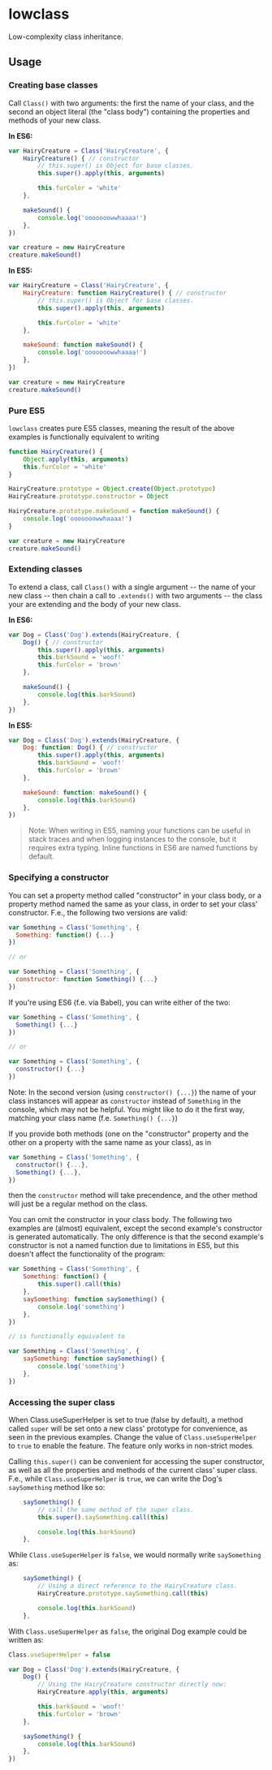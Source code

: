 
lowclass
========

Low-complexity class inheritance.

Usage
-----

### Creating base classes

Call `Class()` with two arguments: the first the name of your class, and the
second an object literal (the "class body") containing the properties and
methods of your new class.

**In ES6:**

```js
var HairyCreature = Class('HairyCreature', {
    HairyCreature() { // constructor
        // this.super() is Object for base classes.
        this.super().apply(this, arguments)

        this.furColor = 'white'
    },

    makeSound() {
        console.log('ooooooowwhaaaa!')
    },
})

var creature = new HairyCreature
creature.makeSound()
```

**In ES5:**

```js
var HairyCreature = Class('HairyCreature', {
    HairyCreature: function HairyCreature() { // constructor
        // this.super() is Object for base classes.
        this.super().apply(this, arguments)

        this.furColor = 'white'
    },

    makeSound: function makeSound() {
        console.log('ooooooowwhaaaa!')
    },
})

var creature = new HairyCreature
creature.makeSound()
```

### Pure ES5

`lowclass` creates pure ES5 classes, meaning the result of the above examples
is functionally equivalent to writing

```js
function HairyCreature() {
    Object.apply(this, arguments)
    this.furColor = 'white'
}

HairyCreature.prototype = Object.create(Object.prototype)
HairyCreature.prototype.constructor = Object

HairyCreature.prototype.makeSound = function makeSound() {
    console.log('ooooooowwhaaaa!')
}

var creature = new HairyCreature
creature.makeSound()
```

### Extending classes

To extend a class, call `Class()` with a single argument -- the name of your
new class -- then chain a call to `.extends()` with two arguments -- the class
your are extending and the body of your new class.

**In ES6:**

```js
var Dog = Class('Dog').extends(HairyCreature, {
    Dog() { // constructor
        this.super().apply(this, arguments)
        this.barkSound = 'woof!'
        this.furColor = 'brown'
    },

    makeSound() {
        console.log(this.barkSound)
    },
})
```

**In ES5:**

```js
var Dog = Class('Dog').extends(HairyCreature, {
    Dog: function: Dog() { // constructor
        this.super().apply(this, arguments)
        this.barkSound = 'woof!'
        this.furColor = 'brown'
    },

    makeSound: function: makeSound() {
        console.log(this.barkSound)
    },
})
```

> Note: When writing in ES5, naming your functions can be useful in stack traces
> and when logging instances to the console, but it requires extra typing. Inline
> functions in ES6 are named functions by default.

### Specifying a constructor

You can set a property method called "constructor" in your class body, or a
property method named the same as your class, in order to set your class'
constructor. F.e., the following two versions are valid:

```js
var Something = Class('Something', {
  Something: function() {...}
})

// or

var Something = Class('Something', {
  constructor: function Something() {...}
})
```

If you're using ES6 (f.e. via Babel), you can write either of the two:

```js
var Something = Class('Something', {
  Something() {...}
})

// or

var Something = Class('Something', {
  constructor() {...}
})
```

Note: In the second version (using `constructor() {...}`) the name of your
class instances will appear as `constructor` instead of `Something` in the
console, which may not be helpful. You might like to do it the first way,
matching your class name (f.e. `Something() {...}`)

If you provide both methods (one on the "constructor" property and the other
on a property with the same name as your class), as in

```js
var Something = Class('Something', {
  constructor() {...},
  Something() {...},
})
```

then the `constructor` method will take precendence, and the other method will
just be a regular method on the class.

You can omit the constructor in your class body. The following two examples are
(almost) equivalent, except the second example's constructor is generated
automatically.  The only difference is that the second example's constructor is
not a named function due to limitations in ES5, but this doesn't affect the
functionality of the program:

```js
var Something = Class('Something', {
    Something: function() {
        this.super().call(this)
    },
    saySomething: function saySomething() {
        console.log('something')
    },
})

// is functionally equivalent to

var Something = Class('Something', {
    saySomething: function saySomething() {
        console.log('something')
    },
})
```

### Accessing the super class

When Class.useSuperHelper is set to true (false by default), a method called
`super` will be set onto a new class' prototype for convenience, as seen in the
previous examples. Change the value of `Class.useSuperHelper` to `true` to
enable the feature. The feature only works in non-strict modes.

Calling `this.super()` can be convenient for accessing the super constructor,
as well as all the properties and methods of the current class' super class.
F.e., while `Class.useSuperHelper` is `true`, we can write the Dog's
`saySomething` method like so:

```js
    saySomething() {
        // call the same method of the super class.
        this.super().saySomething.call(this)

        console.log(this.barkSound)
    },
```

While `Class.useSuperHelper` is `false`, we would normally write `saySomething` as:

```js
    saySomething() {
        // Using a direct reference to the HairyCreature class.
        HairyCreature.prototype.saySomething.call(this)

        console.log(this.barkSound)
    },
```

With `Class.useSuperHelper` as `false`, the original Dog example could be written as:

```js
Class.useSuperHelper = false

var Dog = Class('Dog').extends(HairyCreature, {
    Dog() {
        // Using the HairyCreature constructor directly now:
        HairyCreature.apply(this, arguments)

        this.barkSound = 'woof!'
        this.furColor = 'brown'
    },

    saySomething() {
        console.log(this.barkSound)
    },
})
```
